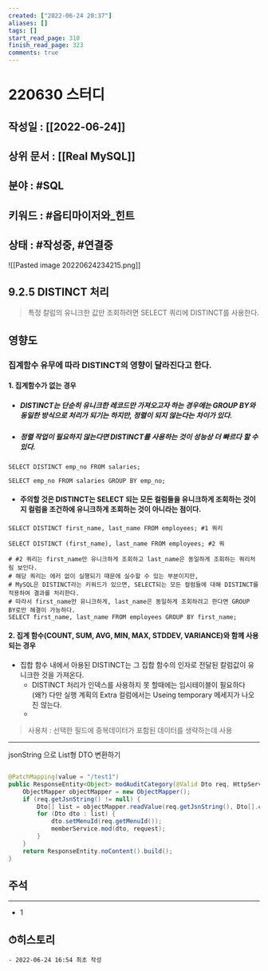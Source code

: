 ```yaml
---
created: ["2022-06-24 20:37"]
aliases: []
tags: []
start_read_page: 310
finish_read_page: 323
comments: true
---
```


# 220630 스터디
## 작성일 : [[2022-06-24]]
## 상위 문서 : [[Real MySQL]]
## 분야 : #SQL
## 키워드 : #옵티마이저와_힌트
## 상태 :  #작성중, #연결중 

![[Pasted image 20220624234215.png]]

## 9.2.5 DISTINCT 처리
> 특정 칼럼의 유니크한 값만 조회하려면 SELECT 쿼리에 DISTINCT를 사용한다. 

## 영향도
### 집계함수 유무에 따라 DISTINCT의 영향이 달라진다고 한다.

#### 1. 집계함수가 없는 경우
- ##### DISTINCT는  단순히 유니크한 레코드만 가져오고자 하는 경우에는 GROUP BY와 동일한 방식으로 처리가 되기는 하지만, 정렬이 되지 않는다는 차이가 있다.
- ##### 정렬 작업이 필요하지 않는다면 DISTINCT를 사용하는 것이 성능상 더 빠르다 할 수 있다.
```Mysql
SELECT DISTINCT emp_no FROM salaries;

SELECT emp_no FROM salaries GROUP BY emp_no;
```

- ####  주의할 것은  DISTINCT는 SELECT 되는 모든  컬럼들을 유니크하게  조회하는 것이지 컬럼을 조건하에 유니크하게 조회하는 것이 아니라는 점이다.
```MySql
SELECT DISTINCT first_name, last_name FROM employees; #1 쿼리

SELECT DISTINCT (first_name), last_name FROM employees; #2 쿼

# #2 쿼리는 first_name만 유니크하게 조회하고 last_name은 동일하게 조회하는 쿼리처림 보인다.
# 해당 쿼리는 에러 없이 실행되기 때문에 실수할 수 있는 부분이지만,
# MySQL은 DISTINCT라는 키워드가 있으면, SELECT되는 모든 컬럼들에 대해 DISTINCT를 적용하여 결과를 처리한다.
# 따라서 first_name만 유니크하게, last_name은 동일하게 조회하려고 한다면 GROUP BY로만 해결이 가능하다.
SELECT first_name, last_name FROM employees GROUP BY first_name;
```

#### 2.  집계 함수(COUNT, SUM, AVG, MIN, MAX, STDDEV, VARIANCE)와 함께 사용되는 경우
- 집합 함수 내에서 아용된 DISTINCT는 그 집합 함수의 인자로 전달된 칼럼값이 유니크한 것을 가져온다.
	- DISTINCT 처리가 인덱스를 사용하지 못 할때에는 임시테이블이 필요하다(왜?) 다만 실행 계획의 Extra 컬럼에서는 Useing temporary 메세지가 나오진 않는다.
	- 

> 사용처 :  선택한 필드에 중복데이터가 포함된 데이터를 생략하는데 사용
> 
>  
---
jsonString 으로 List형 DTO 변환하기
```Java

@PatchMapping(value = "/test1")
public ResponseEntity<Object> modAuditCategory(@Valid Dto req, HttpServletRequest request) throws JsonProcessingException {  
    ObjectMapper objectMapper = new ObjectMapper();  
    if (req.getJsnString() != null) {  
        Dto[] list = objectMapper.readValue(req.getJsnString(), Dto[].class);  
        for (Dto dto : list) {  
            dto.setMenuId(req.getMenuId());  
            memberService.mod(dto, request);  
        }    
    }    
    return ResponseEntity.noContent().build();  
}
```





## 주석
---
- 1


## ⏱히스토리
	- 2022-06-24 16:54 최초 작성
